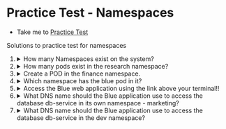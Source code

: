 # Practice Test - Namespaces
  - Take me to [Practice Test](https://kodekloud.com/topic/practice-test-namespaces/)

Solutions to practice test for namespaces

1. <details>
   <summary>How many Namespaces exist on the system?</summary>

   ```
   kubectl get namespace
   ```

   Count the number of namespaces (if any)
   </details>

1. <details>
   <summary>How many pods exist in the research namespace?</summary>

   ```
   kubectl get pods --namespace=research
   ```

   Count the number of pods (if any)
   </details>

1. <details>
   <summary>Create a POD in the finance namespace.</summary>

   ```
   kubectl run redis --image=redis --namespace=finance
   ```
   </details>

1. <details>
   <summary>Which namespace has the blue pod in it?</summary>

   ```
   kubectl get pods --all-namespaces
   ```

   Examine the output.

   Or use `grep` to filter the results, knowing that `NAMESPACE` is the first result column

   ```
   kubectl get pods --all-namespaces | grep blue
   ```

   </details>

1. <details>
   <summary>Access the Blue web application using the link above your terminal!!</summary>

   Press the `blue-application-ui` button at the top of the terminal. Try the following:

   ```
   Host Name: db-service
   Host Port: 6379
   ```
   </details>

1. <details>
   <summary>What DNS name should the Blue application use to access the database db-service in its own namespace - marketing?</summary>

   > db-service

   To access services in the same namespace, only the host name part of the fully qualified domain name (FQDN) is required.

   </details>

1. <details>
   <summary>What DNS name should the Blue application use to access the database db-service in the dev namespace?</summary>

   Either FQDN

   > db-service.dev.svc.cluster.local

   Or, it is sufficient just to append the namespace name

   > db-service.dev

   </details>

